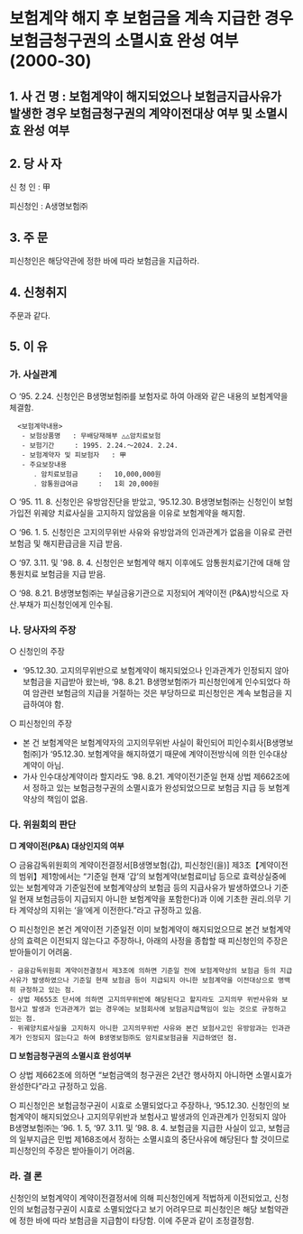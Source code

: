 # 보험계약 해지 후 보험금을 계속 지급한 경우 보험금청구권의 소멸시효 완성 여부(2000-30)

## 1. 사 건 명 : 보험계약이 해지되었으나 보험금지급사유가 발생한 경우 보험금청구권의 계약이전대상 여부 및 소멸시효 완성 여부 

## 2. 당 사 자

신 청 인 : 甲

피신청인 : A생명보험㈜ 

## 3. 주    문

피신청인은 해당약관에 정한 바에 따라 보험금을 지급하라. 

## 4. 신청취지
주문과 같다.

## 5. 이   유
### 가. 사실관계

○ ‘95. 2.24. 신청인은 B생명보험㈜를 보험자로 하여 아래와 같은 내용의 보험계약을 체결함. 

      <보험계약내용>
       - 보험상품명   : 무배당재해부 △△암치료보험
       - 보험기간     : 1995. 2.24.～2024. 2.24.
       - 보험계약자 및 피보험자   : 甲
       - 주요보장내용
          ․ 암치료보험금     :   10,000,000원
          ․ 암통원급여금     :   1회 20,000원

○ ‘95. 11. 8. 신청인은 유방암진단을 받았고, ‘95.12.30. B생명보험㈜는 신청인이 보험가입전 위궤양 치료사실을 고지하지 않았음을 이유로 보험계약을 해지함. 

○ ‘96. 1. 5. 신청인은 고지의무위반 사유와 유방암과의 인과관계가 없음을 이유로 관련 보험금 및 해지환급금을 지급 받음.  

○ ‘97. 3.11. 및 '98. 8. 4. 신청인은 보험계약 해지 이후에도 암통원치료기간에 대해 암통원치료 보험금을 지급 받음.  

○ ‘98. 8.21. B생명보험㈜는 부실금융기관으로 지정되어 계약이전    (P&A)방식으로 자산․부채가 피신청인에게 인수됨. 

### 나. 당사자의 주장
   ○ 신청인의 주장
  - ‘95.12.30. 고지의무위반으로 보험계약이 해지되었으나 인과관계가 인정되지 않아 보험금을 지급받아 왔는바, ‘98. 8.21. B생명보험㈜가 피신청인에게 인수되었다 하여 암관련 보험금의 지급을 거절하는 것은 부당하므로 피신청인은 계속 보험금을 지급하여야 함.  

○ 피신청인의 주장
  - 본 건 보험계약은 보험계약자의 고지의무위반 사실이 확인되어 피인수회사[B생명보험㈜]가 ‘95.12.30. 보험계약을 해지하였기 때문에 계약이전방식에 의한 인수대상계약이 아님.
  - 가사 인수대상계약이라 할지라도 ‘98. 8.21. 계약이전기준일 현재 상법 제662조에서 정하고 있는 보험금청구권의 소멸시효가 완성되었으므로 보험금 지급 등 보험계약상의 책임이 없음. 


### 다. 위원회의 판단
   **□ 계약이전(P&A) 대상인지의 여부** 
 
 ○ 금융감독위원회의 계약이전결정서[B생명보험(갑), 피신청인(을)] 제3조【계약이전의 범위】제1항에서는 “기준일 현재 ‘갑’의 보험계약(보험료미납 등으로 효력상실중에 있는 보험계약과 기준일전에 보험계약상의 보험금 등의 지급사유가 발생하였으나 기준일 현재 보험금등이 지급되지 아니한 보험계약을 포함한다)과 이에 기초한 권리․의무 기타 계약상의 지위는 ‘을’에게 이전한다.”라고 규정하고 있음.   
 
 ○ 피신청인은 본건 계약이전 기준일전 이미 보험계약이 해지되었으므로 본건 보험계약상의 효력은 이전되지 않는다고 주장하나, 아래의 사정을 종합할 때 피신청인의 주장은 받아들이기 어려움.

    - 금융감독위원회 계약이전결정서 제3조에 의하면 기준일 전에 보험계약상의 보험금 등의 지급사유가 발생하였으나 기준일 현재 보험금 등이 지급되지 아니한 보험계약을 이전대상으로 명백히 규정하고 있는 점.  
    - 상법 제655조 단서에 의하면 고지의무위반에 해당된다고 할지라도 고지의무 위반사유와 보험사고 발생과 인과관계가 없는 경우에는 보험회사에 보험금지급책임이 있는 것으로 규정하고 있는 점.
    - 위궤양치료사실을 고지하지 아니한 고지의무위반 사유와 본건 보험사고인 유방암과는 인과관계가 인정되지 않는다고 하여 B생명보험㈜도 암치료보험금을 지급하였던 점.

   **□ 보험금청구권의 소멸시효 완성여부**

 ○ 상법 제662조에 의하면 “보험금액의 청구권은 2년간 행사하지 아니하면 소멸시효가 완성한다”라고 규정하고 있음.
 
 ○ 피신청인은 보험금청구권이 시효로 소멸되었다고 주장하나, ‘95.12.30. 신청인의 보험계약이 해지되었으나 고지의무위반과 보험사고 발생과의 인과관계가 인정되지 않아 B생명보험㈜는 ’96. 1. 5, ‘97. 3.11. 및 ’98. 8. 4. 보험금을 지급한 사실이 있고, 보험금의 일부지급은 민법 제168조에서 정하는 소멸시효의 중단사유에 해당된다 할 것이므로 피신청인의 주장은 받아들이기 어려움.  
 
###  라. 결 론
   신청인의 보험계약이 계약이전결정서에 의해 피신청인에게 적법하게 이전되었고, 신청인의 보험금청구권이 시효로 소멸되었다고 보기 어려우므로 피신청인은 해당 보험약관에 정한 바에 따라 보험금을 지급함이 타당함. 
   이에 주문과 같이 조정결정함.
